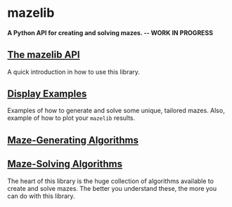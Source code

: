# mazelib

#### A Python API for creating and solving mazes.  --  WORK IN PROGRESS

## [The mazelib API](docs/API.md)

A quick introduction in how to use this library.


## [Display Examples](docs/EXAMPLES.md)

Examples of how to generate and solve some unique, tailored mazes. Also, example of how to plot your `mazelib` results.


## [Maze-Generating Algorithms](docs/MAZE_GEN_ALGOS.md)

## [Maze-Solving Algorithms](docs/MAZE_SOLVE_ALGOS.md)

The heart of this library is the huge collection of algorithms available to create and solve mazes. The better you understand these, the more you can do with this library.

